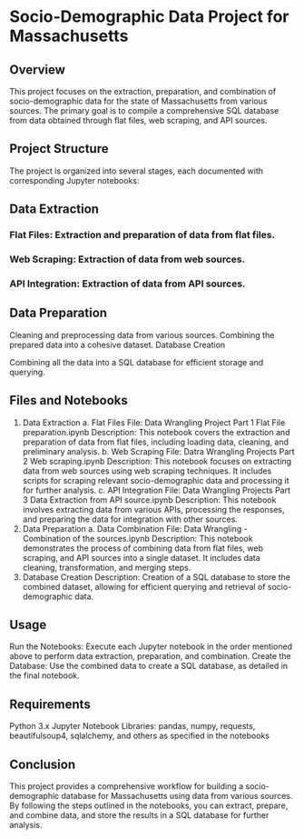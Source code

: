 
# Socio-Demographic Data Project for Massachusetts
## Overview
This project focuses on the extraction, preparation, and combination of socio-demographic data for the state of Massachusetts from various sources. The primary goal is to compile a comprehensive SQL database from data obtained through flat files, web scraping, and API sources.

## Project Structure
The project is organized into several stages, each documented with corresponding Jupyter notebooks:

## Data Extraction

### Flat Files: Extraction and preparation of data from flat files.
### Web Scraping: Extraction of data from web sources.
### API Integration: Extraction of data from API sources.

 
## Data Preparation

Cleaning and preprocessing data from various sources.
Combining the prepared data into a cohesive dataset.
Database Creation

Combining all the data into a SQL database for efficient storage and querying.
## Files and Notebooks
1. Data Extraction
a. Flat Files
File: Data Wrangling Project Part 1 Flat File preparation.ipynb
Description: This notebook covers the extraction and preparation of data from flat files, including loading data, cleaning, and preliminary analysis.
b. Web Scraping
File: Datra Wrangling Projects Part 2 Web scraping.ipynb
Description: This notebook focuses on extracting data from web sources using web scraping techniques. It includes scripts for scraping relevant socio-demographic data and processing it for further analysis.
c. API Integration
File: Data Wrangling Projects Part 3 Data Extraction from API source.ipynb
Description: This notebook involves extracting data from various APIs, processing the responses, and preparing the data for integration with other sources.
2. Data Preparation
a. Data Combination
File: Data Wrangling - Combination of the sources.ipynb
Description: This notebook demonstrates the process of combining data from flat files, web scraping, and API sources into a single dataset. It includes data cleaning, transformation, and merging steps.
3. Database Creation
Description: Creation of a SQL database to store the combined dataset, allowing for efficient querying and retrieval of socio-demographic data.

## Usage

Run the Notebooks: Execute each Jupyter notebook in the order mentioned above to perform data extraction, preparation, and combination.
Create the Database: Use the combined data to create a SQL database, as detailed in the final notebook.

## Requirements
Python 3.x
Jupyter Notebook
Libraries: pandas, numpy, requests, beautifulsoup4, sqlalchemy, and others as specified in the notebooks

## Conclusion
This project provides a comprehensive workflow for building a socio-demographic database for Massachusetts using data from various sources. By following the steps outlined in the notebooks, you can extract, prepare, and combine data, and store the results in a SQL database for further analysis.
